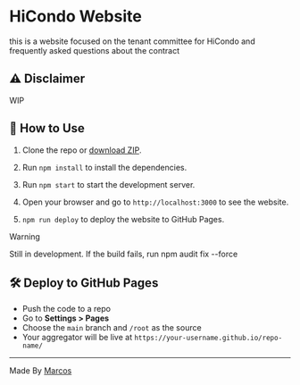 # HiCondo Website 
this is a website focused on the tenant committee for HiCondo and frequently asked questions about the contract

## ⚠️ Disclaimer
WIP

## 📁 How to Use

1. Clone the repo or [download ZIP](https://github.com/VU-Devs/pride-web/archive/refs/heads/main.zip).
2. Run `npm install` to install the dependencies.
3. Run `npm start` to start the development server.
4. Open your browser and go to `http://localhost:3000` to see the website.

5. `npm run deploy` to deploy the website to GitHub Pages.

> [!WARNING]  
> Still in development.
> If the build fails, run npm audit fix --force


## 🛠 Deploy to GitHub Pages

- Push the code to a repo
- Go to **Settings > Pages**
- Choose the `main` branch and `/root` as the source
- Your aggregator will be live at `https://your-username.github.io/repo-name/`


---

Made By [Marcos](https://github.com/marcosspanos)
